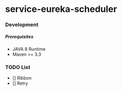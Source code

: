 # service-eureka-scheduler

### Development

##### Prerequisites
* JAVA 8 Runtime
* Maven >= 3.3

### TODO List
- [] Ribbon
- [] Retry